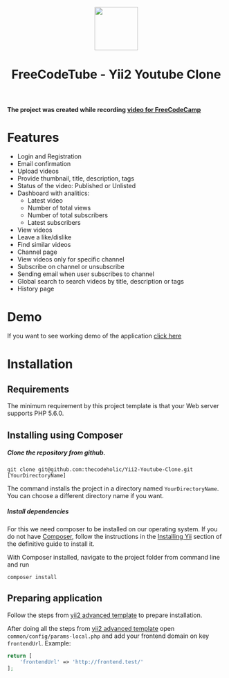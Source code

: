 <p align="center">
    <a href="#" target="_blank">
        <img src="https://avatars0.githubusercontent.com/u/993323" height="100px">
    </a>
    <h1 align="center">FreeCodeTube - Yii2 Youtube Clone</h1>
    <br>
</p>

#### The project was created while recording [video for FreeCodeCamp](https://youtu.be/whuIf33v2Ug)

Features
================

 - Login and Registration
 - Email confirmation
 - Upload videos
 - Provide thumbnail, title, description, tags
 - Status of the video: Published or Unlisted
 - Dashboard with analitics: 
    - Latest video
    - Number of total views
    - Number of total subscribers
    - Latest subscribers
 - View videos
 - Leave a like/dislike
 - Find similar videos
 - Channel page
 - View videos only for specific channel
 - Subscribe on channel or unsubscribe
 - Sending email when user subscribes to channel
 - Global search to search videos by title, description or tags
 - History page

Demo
====

If you want to see working demo of the application [click here](https://freecodetube.thecodeholic.com/)

Installation
============

## Requirements

The minimum requirement by this project template is that your Web server supports PHP 5.6.0.

## Installing using Composer

##### Clone the repository from github.

    git clone git@github.com:thecodeholic/Yii2-Youtube-Clone.git [YourDirectoryName]
    
The command installs the project in a directory named `YourDirectoryName`. You can choose a different
directory name if you want.

##### Install dependencies

For this we need composer to be installed on our operating system. 
If you do not have [Composer](http://getcomposer.org/), follow the instructions in the
[Installing Yii](https://github.com/yiisoft/yii2/blob/master/docs/guide/start-installation.md#installing-via-composer) section of the definitive guide to install it.

With Composer installed, navigate to the project folder from command line and run

    composer install


## Preparing application

Follow the steps from [yii2 advanced template](https://github.com/yiisoft/yii2-app-advanced/blob/master/docs/guide/start-installation.md#preparing-application)
to prepare installation.

After doing all the steps from [yii2 advanced template](https://github.com/yiisoft/yii2-app-advanced/blob/master/docs/guide/start-installation.md#preparing-application)
open `common/config/params-local.php` and add your frontend domain on key `frontendUrl`. 
Example:

```php
return [
    'frontendUrl' => 'http://frontend.test/'
];
```
